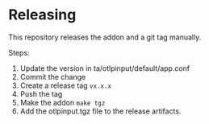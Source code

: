 # Releasing

This repository releases the addon and a git tag manually.

Steps:
1. Update the version in ta/otlpinput/default/app.conf
2. Commit the change
3. Create a release tag `vx.x.x`
4. Push the tag
5. Make the addon `make tgz`
6. Add the otlpinput.tgz file to the release artifacts.
